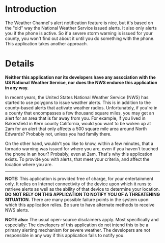 # Introduction #

The Weather Channel's alert notification feature is nice, but it's based on the "old" way the National Weather Service issued alerts.  It also only alerts you if the phone is active.  So if a severe storm warning is issued for your county, you won't find out about it until you do something with the phone.  This application takes another approach.

# Details #

**Neither this application nor its developers have any association with the US National Weather Service, nor does the NWS endorse this application in any way.**<br />

In recent years, the United States National Weather Service (NWS) has started to use polygons to issue weather alerts.  This is in addition to the county-based alerts that activate weather radios.  Unfortunately, if you're in a county that encompasses a few thousand square miles, you may get an alert for an area that is far away from you.  For example, if you lived in Bakersfield in Kern county California, would you want to be woken up at 2am for an alert that only affects a 500 square mile area around North Edwards?  Probably not, unless you had family there.

On the other hand, wouldn't you like to know, within a few minutes, that a tornado warning was issued for where you are, even if you haven't touched the phone in an hour?  Probably, even at 2am.  That's why this application exists.  To provide you with alerts, that meet your criteria, and affect the location where you are.


---

**NOTE:** This application is provided free of charge, for your entertainment only.  It relies on Internet connectivity of the device upon which it runs to retrieve alerts as well as the ability of that device to determine your location.  **DO NOT RELY ON THIS APPLICATION TO NOTIFY YOU OF A THREATENING SITUATION.**  There are many possible failure points in the system upon which this application relies.  Be sure to have alternate methods to receive NWS alerts.

**NOTE also:** The usual open-source disclaimers apply.  Most specifically and especially:  The developers of this application do not intend this to be a primary alerting mechanism for severe weather.  The developers are not responsible in any way if this application fails to notify you.